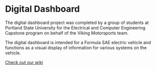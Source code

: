 # Digital Dashboard

The digital dashboard project was completed by a group of students at Portland State University for the Electrical and Computer Engineering Capstone program on behalf of the Viking Motorsports team.

The digital dashboard is intended for a Formula SAE electric vehicle and functions as a visual display of information for various systems on the vehicle.

[Check out our wiki](https://github.com/noahterickson/DigitalDash/wiki)